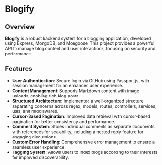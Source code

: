 # Blogify

## Overview

**Blogify** is a robust backend system for a blogging application, developed using Express, MongoDB, and Mongoose. This project provides a powerful API to manage blog content and user interactions, focusing on security and performance.

## Features

- **User Authentication**: Secure login via GitHub using Passport.js, with session management for an enhanced user experience.
- **Content Management**: Supports Markdown content with image uploads, enabling rich blog posts.
- **Structured Architecture**: Implemented a well-organized structure separating concerns across regex, models, routes, controllers, services, utils, and middlewares.
- **Cursor-Based Pagination**: Improved data retrieval with cursor-based pagination for better consistency and performance.
- **Comment System**: Stores individual comments as separate documents with references for scalability, including a nested reply feature for engaging discussions.
- **Custom Error Handling**: Comprehensive error management to ensure a seamless user experience.
- **Tagging System**: Allows users to index blogs according to their interests for improved discoverability.
